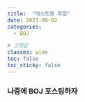 ```yaml
---
title:  "테스트용 파일"
date: 2021-08-02
categories:
  - BOJ

# 고정값
classes: wide
toc: false
toc_sticky: false
---
```


### 나중에 BOJ 포스팅하자